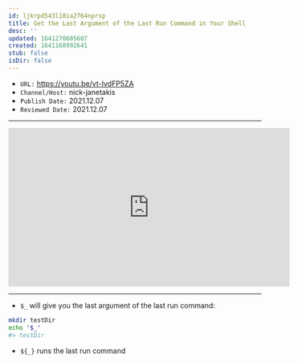 ```yaml
---
id: ljkrpd543l18ia2764nprsp
title: Get the Last Argument of the Last Run Command in Your Shell
desc: ''
updated: 1641270605607
created: 1641168992641
stub: false
isDir: false
---
```



- `URL:` <https://youtu.be/vt-IvdFP5ZA>
- `Channel/Host:` nick-janetakis
- `Publish Date:` 2021.12.07
- `Reviewed Date:` 2021.12.07

---

<center><iframe width="560" height="315" src="https://www.youtube.com/embed/vt-IvdFP5ZA" frameborder="0" allow="accelerometer; autoplay; encrypted-media; gyroscope; picture-in-picture" allowfullscreen></iframe></center>

---

- `$_` will give you the last argument of the last run command:

```bash
mkdir testDir
echo "$_"
#> testDir
```

- `${_}` runs the last run command

